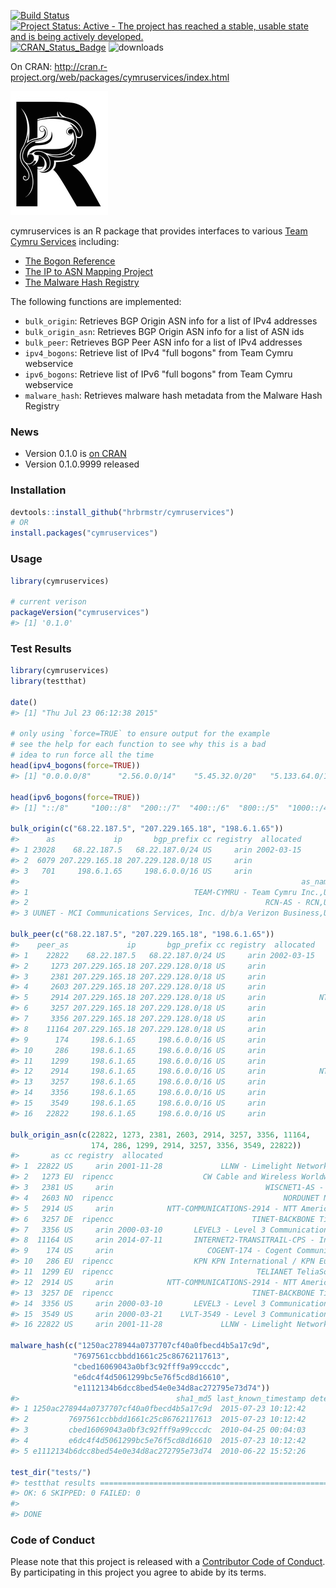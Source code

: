 <!-- README.md is generated from README.Rmd. Please edit that file -->
[![Build Status](https://travis-ci.org/hrbrmstr/cymruservices.svg)](https://travis-ci.org/hrbrmstr/cymruservices) [![Project Status: Active - The project has reached a stable, usable state and is being actively developed.](http://www.repostatus.org/badges/0.1.0/active.svg)](http://www.repostatus.org/#active) [![CRAN\_Status\_Badge](http://www.r-pkg.org/badges/version/cymruservices)](http://cran.r-project.org/web/packages/cymruservices) ![downloads](http://cranlogs.r-pkg.org/badges/grand-total/cymruservices)

On CRAN: [<http://cran.r-project.org/web/packages/cymruservices/index.html>](http://cran.r-project.org/web/packages/cymruservices/index.html)

![img](dragonr.jpg)

cymruservices is an R package that provides interfaces to various [Team Cymru Services](http://www.team-cymru.org/services.html) including:

-   [The Bogon Reference](http://www.team-cymru.org/bogon-reference.html)
-   [The IP to ASN Mapping Project](http://www.team-cymru.org/IP-ASN-mapping.html)
-   [The Malware Hash Registry](http://www.team-cymru.org/MHR.html)

The following functions are implemented:

-   `bulk_origin`: Retrieves BGP Origin ASN info for a list of IPv4 addresses
-   `bulk_origin_asn`: Retrieves BGP Origin ASN info for a list of ASN ids
-   `bulk_peer`: Retrieves BGP Peer ASN info for a list of IPv4 addresses
-   `ipv4_bogons`: Retrieve list of IPv4 "full bogons" from Team Cymru webservice
-   `ipv6_bogons`: Retrieve list of IPv6 "full bogons" from Team Cymru webservice
-   `malware_hash`: Retrieves malware hash metadata from the Malware Hash Registry

### News

-   Version 0.1.0 is [on CRAN](http://cran.r-project.org/web/packages/cymruservices/index.html)
-   Version 0.1.0.9999 released

### Installation

``` r
devtools::install_github("hrbrmstr/cymruservices")
# OR
install.packages("cymruservices")
```

### Usage

``` r
library(cymruservices)

# current verison
packageVersion("cymruservices")
#> [1] '0.1.0'
```

### Test Results

``` r
library(cymruservices)
library(testthat)

date()
#> [1] "Thu Jul 23 06:12:38 2015"

# only using `force=TRUE` to ensure output for the example
# see the help for each function to see why this is a bad
# idea to run force all the time
head(ipv4_bogons(force=TRUE))
#> [1] "0.0.0.0/8"      "2.56.0.0/14"    "5.45.32.0/20"   "5.133.64.0/18"  "5.180.0.0/14"   "5.199.184.0/21"

head(ipv6_bogons(force=TRUE))
#> [1] "::/8"     "100::/8"  "200::/7"  "400::/6"  "800::/5"  "1000::/4"

bulk_origin(c("68.22.187.5", "207.229.165.18", "198.6.1.65"))
#>      as             ip       bgp_prefix cc registry  allocated
#> 1 23028    68.22.187.5   68.22.187.0/24 US     arin 2002-03-15
#> 2  6079 207.229.165.18 207.229.128.0/18 US     arin           
#> 3   701     198.6.1.65     198.6.0.0/16 US     arin           
#>                                                               as_name
#> 1                                     TEAM-CYMRU - Team Cymru Inc.,US
#> 2                                                     RCN-AS - RCN,US
#> 3 UUNET - MCI Communications Services, Inc. d/b/a Verizon Business,US

bulk_peer(c("68.22.187.5", "207.229.165.18", "198.6.1.65"))
#>    peer_as             ip       bgp_prefix cc registry  allocated                                   peer_as_name
#> 1    22822    68.22.187.5   68.22.187.0/24 US     arin 2002-03-15             LLNW - Limelight Networks, Inc.,US
#> 2     1273 207.229.165.18 207.229.128.0/18 US     arin                    CW Cable and Wireless Worldwide plc,GB
#> 3     2381 207.229.165.18 207.229.128.0/18 US     arin                                  WISCNET1-AS - WiscNet,US
#> 4     2603 207.229.165.18 207.229.128.0/18 US     arin                                      NORDUNET NORDUnet,NO
#> 5     2914 207.229.165.18 207.229.128.0/18 US     arin            NTT-COMMUNICATIONS-2914 - NTT America, Inc.,US
#> 6     3257 207.229.165.18 207.229.128.0/18 US     arin                               TINET-BACKBONE Tinet SpA,DE
#> 7     3356 207.229.165.18 207.229.128.0/18 US     arin                  LEVEL3 - Level 3 Communications, Inc.,US
#> 8    11164 207.229.165.18 207.229.128.0/18 US     arin                  INTERNET2-TRANSITRAIL-CPS - Internet2,US
#> 9      174     198.6.1.65     198.6.0.0/16 US     arin                     COGENT-174 - Cogent Communications,US
#> 10     286     198.6.1.65     198.6.0.0/16 US     arin                  KPN KPN International / KPN Eurorings,NL
#> 11    1299     198.6.1.65     198.6.0.0/16 US     arin                                TELIANET TeliaSonera AB,SE
#> 12    2914     198.6.1.65     198.6.0.0/16 US     arin            NTT-COMMUNICATIONS-2914 - NTT America, Inc.,US
#> 13    3257     198.6.1.65     198.6.0.0/16 US     arin                               TINET-BACKBONE Tinet SpA,DE
#> 14    3356     198.6.1.65     198.6.0.0/16 US     arin                  LEVEL3 - Level 3 Communications, Inc.,US
#> 15    3549     198.6.1.65     198.6.0.0/16 US     arin               LVLT-3549 - Level 3 Communications, Inc.,US
#> 16   22822     198.6.1.65     198.6.0.0/16 US     arin                        LLNW - Limelight Networks, Inc.,US

bulk_origin_asn(c(22822, 1273, 2381, 2603, 2914, 3257, 3356, 11164,
                  174, 286, 1299, 2914, 3257, 3356, 3549, 22822))
#>       as cc registry  allocated                                        as_name
#> 1  22822 US     arin 2001-11-28             LLNW - Limelight Networks, Inc.,US
#> 2   1273 EU  ripencc                    CW Cable and Wireless Worldwide plc,GB
#> 3   2381 US     arin                                  WISCNET1-AS - WiscNet,US
#> 4   2603 NO  ripencc                                      NORDUNET NORDUnet,NO
#> 5   2914 US     arin            NTT-COMMUNICATIONS-2914 - NTT America, Inc.,US
#> 6   3257 DE  ripencc                               TINET-BACKBONE Tinet SpA,DE
#> 7   3356 US     arin 2000-03-10       LEVEL3 - Level 3 Communications, Inc.,US
#> 8  11164 US     arin 2014-07-11       INTERNET2-TRANSITRAIL-CPS - Internet2,US
#> 9    174 US     arin                     COGENT-174 - Cogent Communications,US
#> 10   286 EU  ripencc                  KPN KPN International / KPN Eurorings,NL
#> 11  1299 EU  ripencc                                TELIANET TeliaSonera AB,SE
#> 12  2914 US     arin            NTT-COMMUNICATIONS-2914 - NTT America, Inc.,US
#> 13  3257 DE  ripencc                               TINET-BACKBONE Tinet SpA,DE
#> 14  3356 US     arin 2000-03-10       LEVEL3 - Level 3 Communications, Inc.,US
#> 15  3549 US     arin 2000-03-21    LVLT-3549 - Level 3 Communications, Inc.,US
#> 16 22822 US     arin 2001-11-28             LLNW - Limelight Networks, Inc.,US

malware_hash(c("1250ac278944a0737707cf40a0fbecd4b5a17c9d",
              "7697561ccbbdd1661c25c86762117613",
              "cbed16069043a0bf3c92fff9a99cccdc",
              "e6dc4f4d5061299bc5e76f5cd8d16610",
              "e1112134b6dcc8bed54e0e34d8ac272795e73d74"))
#>                                   sha1_md5 last_known_timestamp detection_pct
#> 1 1250ac278944a0737707cf40a0fbecd4b5a17c9d  2015-07-23 10:12:42            NA
#> 2         7697561ccbbdd1661c25c86762117613  2015-07-23 10:12:42            NA
#> 3         cbed16069043a0bf3c92fff9a99cccdc  2010-04-25 00:04:03          0.71
#> 4         e6dc4f4d5061299bc5e76f5cd8d16610  2015-07-23 10:12:42            NA
#> 5 e1112134b6dcc8bed54e0e34d8ac272795e73d74  2010-06-22 15:52:26          0.79

test_dir("tests/")
#> testthat results ========================================================================================================
#> OK: 6 SKIPPED: 0 FAILED: 0
#> 
#> DONE
```

### Code of Conduct

Please note that this project is released with a [Contributor Code of Conduct](CONDUCT.md). By participating in this project you agree to abide by its terms.
